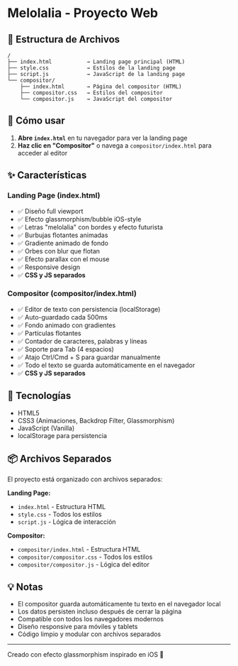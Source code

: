 # Melolalia - Proyecto Web

## 📁 Estructura de Archivos

```
/
├── index.html           → Landing page principal (HTML)
├── style.css            → Estilos de la landing page
├── script.js            → JavaScript de la landing page
└── compositor/
    ├── index.html       → Página del compositor (HTML)
    ├── compositor.css   → Estilos del compositor
    └── compositor.js    → JavaScript del compositor
```

## 🚀 Cómo usar

1. **Abre `index.html`** en tu navegador para ver la landing page
2. **Haz clic en "Compositor"** o navega a `compositor/index.html` para acceder al editor

## ✨ Características

### Landing Page (index.html)
- ✅ Diseño full viewport
- ✅ Efecto glassmorphism/bubble iOS-style
- ✅ Letras "melolalia" con bordes y efecto futurista
- ✅ Burbujas flotantes animadas
- ✅ Gradiente animado de fondo
- ✅ Orbes con blur que flotan
- ✅ Efecto parallax con el mouse
- ✅ Responsive design
- ✅ **CSS y JS separados**

### Compositor (compositor/index.html)
- ✅ Editor de texto con persistencia (localStorage)
- ✅ Auto-guardado cada 500ms
- ✅ Fondo animado con gradientes
- ✅ Partículas flotantes
- ✅ Contador de caracteres, palabras y líneas
- ✅ Soporte para Tab (4 espacios)
- ✅ Atajo Ctrl/Cmd + S para guardar manualmente
- ✅ Todo el texto se guarda automáticamente en el navegador
- ✅ **CSS y JS separados**

## 🎨 Tecnologías

- HTML5
- CSS3 (Animaciones, Backdrop Filter, Glassmorphism)
- JavaScript (Vanilla)
- localStorage para persistencia

## 📦 Archivos Separados

El proyecto está organizado con archivos separados:

**Landing Page:**
- `index.html` - Estructura HTML
- `style.css` - Todos los estilos
- `script.js` - Lógica de interacción

**Compositor:**
- `compositor/index.html` - Estructura HTML
- `compositor/compositor.css` - Todos los estilos
- `compositor/compositor.js` - Lógica del editor

## 💡 Notas

- El compositor guarda automáticamente tu texto en el navegador local
- Los datos persisten incluso después de cerrar la página
- Compatible con todos los navegadores modernos
- Diseño responsive para móviles y tablets
- Código limpio y modular con archivos separados

---

Creado con efecto glassmorphism inspirado en iOS 🎨
